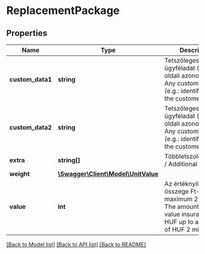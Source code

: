 # ReplacementPackage

## Properties
Name | Type | Description | Notes
------------ | ------------- | ------------- | -------------
**custom_data1** | **string** | Tetszőleges ügyféladat (pl. ügyfél oldali azonosító).   /   Any customer data (e.g.: identifier from the customer). | [optional] 
**custom_data2** | **string** | Tetszőleges ügyféladat (pl. ügyfél oldali azonosító).   /   Any customer data (e.g.: identifier from the customer). | [optional] 
**extra** | **string[]** | Többletszolgáltatások.   /   Additional services. | [optional] 
**weight** | [**\Swagger\Client\Model\UnitValue**](UnitValue.md) |  | [optional] 
**value** | **int** | Az értéknyilvánítás összege Ft-ban maximum 2MFt-ig   /   The amount of the value insurance in HUF up to a maximum of HUF 2 million | [optional] 

[[Back to Model list]](../../README.md#documentation-for-models) [[Back to API list]](../../README.md#documentation-for-api-endpoints) [[Back to README]](../../README.md)

